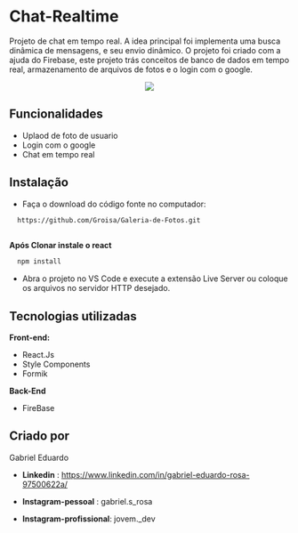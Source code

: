 # Chat-Realtime

Projeto de chat em tempo real. A idea principal foi implementa uma busca dinâmica de mensagens, e seu envio dinâmico. O projeto foi criado com a ajuda do Firebase,
este projeto trás conceitos de banco de dados em tempo real, armazenamento de arquivos de fotos e o login com o google.
  <div align='center'> 
    <img src="https://user-images.githubusercontent.com/98929007/174929281-9358221c-ce01-45ef-a70e-e407344c0d7a.gif" />
  </div>
  

## Funcionalidades

- Uplaod de foto de usuario
- Login com o google
- Chat em tempo real 

## Instalação

- Faça o download do código fonte no computador:

```bash
  https://github.com/Groisa/Galeria-de-Fotos.git
  
```
**Após Clonar instale o react**

```bash
  npm install
```
- Abra o projeto no VS Code e execute a extensão Live Server ou coloque os arquivos no servidor HTTP desejado.
## Tecnologias utilizadas

**Front-end:** 
- React.Js 
- Style Components
- Formik


 **Back-End**
 - FireBase

## Criado por
Gabriel Eduardo 

- **Linkedin** : https://www.linkedin.com/in/gabriel-eduardo-rosa-97500622a/

- **Instagram-pessoal** : gabriel.s_rosa
- **Instagram-profissional**: jovem._dev
